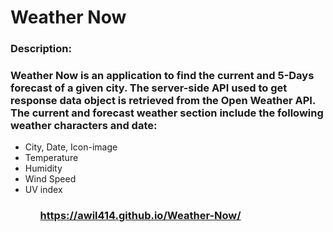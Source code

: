 # Weather Now

<h3> Description: <h3>

### Weather Now is an application to find the current and 5-Days forecast of a given city. The server-side API used to get response data object is retrieved from the Open Weather API. The current and forecast weather section include the following weather characters and date:

<ul>
    <li> City, Date, Icon-image </li>
    <li> Temperature </li>
    <li> Humidity </li>
    <li> Wind Speed </li>
    <li> UV index </li>
<ul/>

### https://awil414.github.io/Weather-Now/
